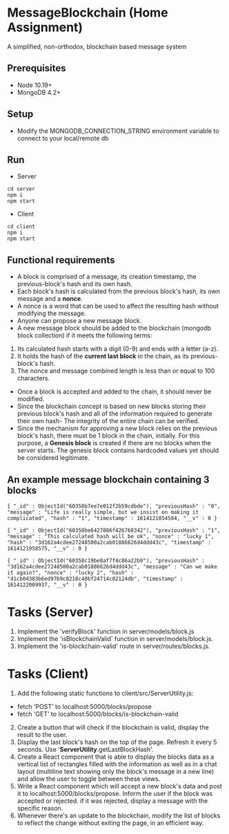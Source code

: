 # MessageBlockchain (Home Assignment)
A simplified, non-orthodox, blockchain based message system

## Prerequisites
* Node 10.19+
* MongoDB 4.2+

## Setup
* Modify the MONGODB_CONNECTION_STRING environment variable to connect to your local/remote db

## Run
* Server
```
cd server
npm i
npm start
```
* Client
```
cd client
npm i
npm start
```

## Functional requirements

* A block is comprised of a message, its creation timestamp, the previous-block's hash and its own hash.
* Each block's hash is calculated from the previous block's hash, its own message and a **nonce**.
* A nonce is a word that can be used to affect the resulting hash without modifying the message.
* Anyone can propose a new message block.
* A new message block should be added to the blockchain (mongodb block collection) if it meets the following terms:
1. Its calculated hash starts with a digit (0-9) and ends with a letter (a-z).
2. It holds the hash of the **current last block** in the chain, as its previous-block's hash.
3. The nonce and message combined length is less than or equal to 100 characters.
* Once a block is accepted and added to the chain, it should never be modified.
* Since the blockchain concept is based on new blocks storing their previous block's hash and all of the information required to generate their own hash- The integrity of the entire chain can be verified.
* Since the mechanism for approving a new block relies on the previous block's hash, there must be 1 block in the chain, initially. For this purpose,
a **Genesis block** is created if there are no blocks when the server starts. The genesis block contains hardcoded values yet should be considered legitimate.

## An example message blockchain containing 3 blocks
```
{ "_id" : ObjectId("60358b7ee7e012f2b59cdbde"), "previousHash" : "0", "message" : "Life is really simple, but we insist on making it complicated", "hash" : "1", "timestamp" : 1614121854584, "__v" : 0 }

{ "_id" : ObjectId("60358be6427886f426768342"), "previousHash" : "1", "message" : "This calculated hash will be ok", "nonce" : "lucky 1", "hash" : "3d162a4cdee27248500a2cab01886626d4ddd43c", "timestamp" : 1614121958575, "__v" : 0 }

{ "_id" : ObjectId("60358c19be8af7f4c86a22b9"), "previousHash" : "3d162a4cdee27248500a2cab01886626d4ddd43c", "message" : "Can we make it again?", "nonce" : "lucky 2", "hash" : "41cb04383b6ed97b9c8218c40bf24714c02124db", "timestamp" : 1614122009937, "__v" : 0 }
```


# Tasks (Server)
1. Implement the 'verifyBlock' function in server/models/block.js
2. Implement the 'isBlockchainValid' function in server/models/block.js.
3. Implement the 'is-blockchain-valid' route in server/routes/blocks.js.

# Tasks (Client)
1. Add the following static functions to client/src/ServerUtility.js:
* fetch 'POST' to localhost:5000/blocks/propose
* fetch 'GET' to localhost:5000/blocks/is-blockchain-valid
2. Create a button that will check if the blockchain is valid, display the result to the user.
3. Display the last block's hash on the top of the page. Refresh it every 5 seconds. Use '**ServerUtility**.getLastBlockHash'.
4. Create a React component that is able to display the blocks data as a vertical list of rectangles filled with the information as well as in a chat layout (multiline text showing only the block's message in a new line) and allow the user to toggle between these views.
5. Write a React component which will accept a new block's data and post it to localhost:5000/blocks/propose.
Inform the user if the block was accepted or rejected. if it was rejected, display a message with the specific reason.
6. Whenever there's an update to the blockchain, modify the list of blocks to reflect the change without exiting the page, in an efficient way.

